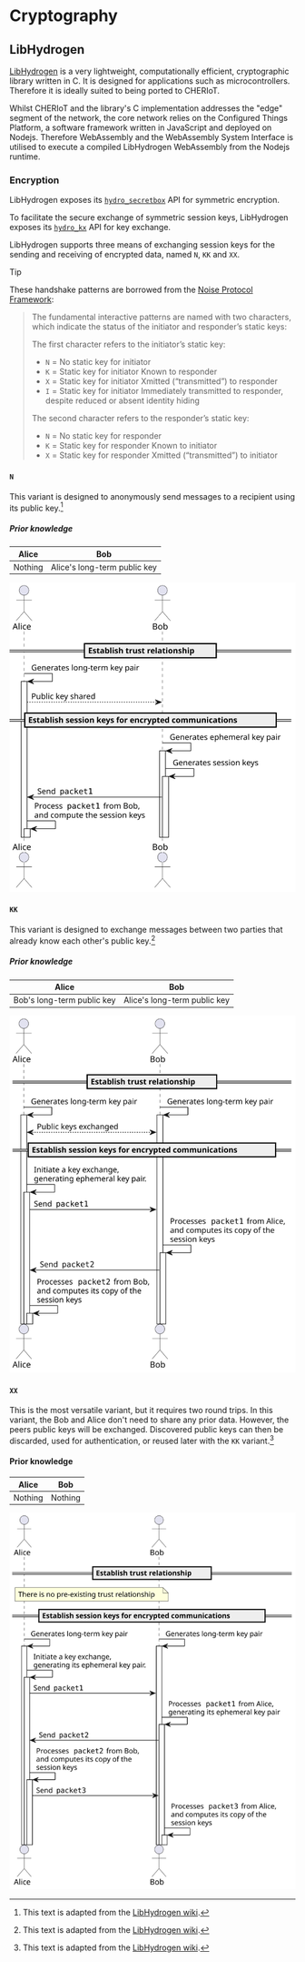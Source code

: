 # Cryptography

## LibHydrogen

[LibHydrogen](https://github.com/jedisct1/libhydrogen) is a very lightweight, computationally efficient, cryptographic library written in C. It is designed for applications such as microcontrollers. Therefore it is ideally suited to being ported to CHERIoT. 

Whilst CHERIoT and the library's C implementation addresses the "edge" segment of the network, the core network relies on the Configured Things Platform, a software framework written in JavaScript and deployed on Nodejs. Therefore WebAssembly and the WebAssembly System Interface is utilised to execute a compiled LibHydrogen WebAssembly from the Nodejs runtime.

### Encryption

LibHydrogen exposes its [`hydro_secretbox`](https://github.com/jedisct1/libhydrogen/wiki/Secret-key-encryption) API for symmetric encryption.

To facilitate the secure exchange of symmetric session keys, LibHydrogen exposes its [`hydro_kx`](https://github.com/jedisct1/libhydrogen/wiki/Key-exchange) API for key exchange.

LibHydrogen supports three means of exchanging session keys for the sending and receiving of encrypted data, named `N`, `KK` and `XX`.

> [!TIP]
> These handshake patterns are borrowed from the [Noise Protocol Framework](https://noiseprotocol.org):
>
>> The fundamental interactive patterns are named with two characters, which indicate the status of the initiator and responder’s static keys:
>>
>>The first character refers to the initiator’s static key:
>> - `N` = No static key for initiator
>> - `K` = Static key for initiator Known to responder
>> - `X` = Static key for initiator Xmitted (“transmitted”) to responder
>> - `I` = Static key for initiator Immediately transmitted to responder, despite reduced or absent identity hiding
>>
>> The second character refers to the responder’s static key:
>> - `N` = No static key for responder
>> - `K` = Static key for responder Known to initiator
>> - `X` = Static key for responder Xmitted (“transmitted”) to initiator

#### `N`

This variant is designed to anonymously send messages to a recipient using its public key.[^libhydrogenwiki]

##### Prior knowledge 
| Alice | Bob |
| - | - |
| Nothing | Alice's long-term public key |


![n](../../../build/documentation/puml/crypt/kx_n.svg)

#### `KK`

This variant is designed to exchange messages between two parties that already know each other's public key.[^libhydrogenwiki]

##### Prior knowledge 
| Alice | Bob |
| - | - |
| Bob's long-term public key | Alice's long-term public key |


![kk](../../../build/documentation/puml/crypt/kx_kk.svg)

#### `XX`

This is the most versatile variant, but it requires two round trips. In this variant, the Bob and Alice don't need to share any prior data. However, the peers public keys will be exchanged. Discovered public keys can then be discarded, used for authentication, or reused later with the `KK` variant.[^libhydrogenwiki]

#### Prior knowledge 
| Alice | Bob |
| - | - |
| Nothing | Nothing |


![xx](../../../build/documentation/puml/crypt/kx_xx.svg)

[^libhydrogenwiki]: This text is adapted from the [LibHydrogen wiki](https://github.com/jedisct1/libhydrogen/wiki).